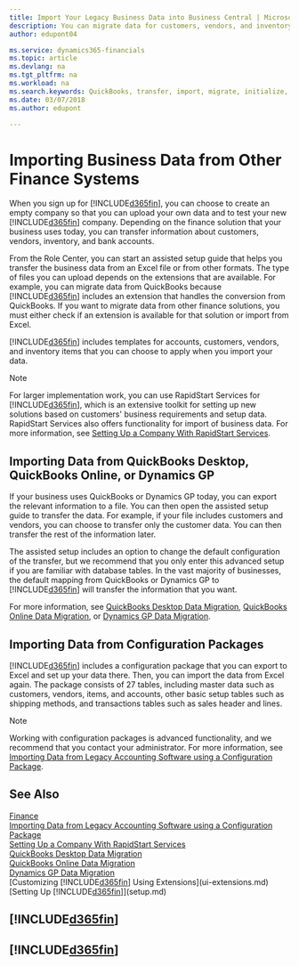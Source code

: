 ```yaml
---
title: Import Your Legacy Business Data into Business Central | Microsoft Docs
description: You can migrate data for customers, vendors, and inventory, for example, from Excel, QuickBooks, or Dynamics GP, into Business Central.
author: edupont04

ms.service: dynamics365-financials
ms.topic: article
ms.devlang: na
ms.tgt_pltfrm: na
ms.workload: na
ms.search.keywords: QuickBooks, transfer, import, migrate, initialize, implement
ms.date: 03/07/2018
ms.author: edupont

---
```

# Importing Business Data from Other Finance Systems
When you sign up for [!INCLUDE[d365fin](includes/d365fin_md.md)], you can choose to create an empty company so that you can upload your own data and to test your new [!INCLUDE[d365fin](includes/d365fin_md.md)] company. Depending on the finance solution that your business uses today, you can transfer information about customers, vendors, inventory, and bank accounts.  

From the Role Center, you can start an assisted setup guide that helps you transfer the business data from an Excel file or from other formats. The type of files you can upload depends on the extensions that are available. For example, you can migrate data from QuickBooks because [!INCLUDE[d365fin](includes/d365fin_md.md)] includes an extension that handles the conversion from QuickBooks. If you want to migrate data from other finance solutions, you must either check if an extension is available for that solution or import from Excel.  

[!INCLUDE[d365fin](includes/d365fin_md.md)] includes templates for accounts, customers, vendors, and inventory items that you can choose to apply when you import your data.

> [!NOTE]  
> For larger implementation work, you can use RapidStart Services for [!INCLUDE[d365fin](includes/d365fin_md.md)], which is an extensive toolkit for setting up new solutions based on customers' business requirements and setup data. RapidStart Services also offers functionality for import of business data. For more information, see [Setting Up a Company With RapidStart Services](admin-set-up-a-company-with-rapidstart.md).  

## Importing Data from QuickBooks Desktop, QuickBooks Online, or Dynamics GP
If your business uses QuickBooks or Dynamics GP today, you can export the relevant information to a file. You can then open the assisted setup guide to transfer the data.
For example, if your file includes customers and vendors, you can choose to transfer only the customer data. You can then transfer the rest of the information later.  

The assisted setup includes an option to change the default configuration of the transfer, but we recommend that you only enter this advanced setup if you are familiar with database tables. In the vast majority of businesses, the default mapping from QuickBooks or Dynamics GP to [!INCLUDE[d365fin](includes/d365fin_md.md)] will transfer the information that you want.  

For more information, see [QuickBooks Desktop Data Migration](ui-extensions-quickbooks-data-migration.md), [QuickBooks Online Data Migration](ui-extensions-quickbooks-online-data-migration.md), or [Dynamics GP Data Migration](ui-extensions-dynamicsgp-data-migration.md).  

## Importing Data from Configuration Packages
[!INCLUDE[d365fin](includes/d365fin_md.md)] includes a configuration package that you can export to Excel and set up your data there. Then, you can import the data from Excel again. The package consists of 27 tables, including master data such as customers, vendors, items, and accounts, other basic setup tables such as shipping methods, and transactions tables such as sales header and lines.  

> [!NOTE]  
>   Working with configuration packages is advanced functionality, and we recommend that you contact your administrator. For more information, see [Importing Data from Legacy Accounting Software using a Configuration Package](across-import-data-configuration-packages.md).  

## See Also
[Finance](finance.md)  
[Importing Data from Legacy Accounting Software using a Configuration Package](across-import-data-configuration-packages.md)  
[Setting Up a Company With RapidStart Services](admin-set-up-a-company-with-rapidstart.md)  
[QuickBooks Desktop Data Migration](ui-extensions-quickbooks-data-migration.md)  
[QuickBooks Online Data Migration](ui-extensions-quickbooks-online-data-migration.md)  
[Dynamics GP Data Migration](ui-extensions-dynamicsgp-data-migration.md)  
[Customizing [!INCLUDE[d365fin](includes/d365fin_md.md)] Using Extensions](ui-extensions.md)   
[Setting Up [!INCLUDE[d365fin](includes/d365fin_md.md)]](setup.md)

## [!INCLUDE[d365fin](includes/free_trial_md.md)]  
## [!INCLUDE[d365fin](includes/training_link_md.md)]
